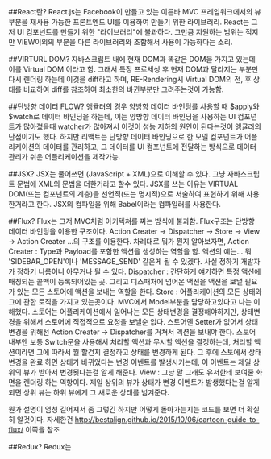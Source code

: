 ##React란? 
React.js는 Facebook이 만들고 있는 이른바 MVC 프레임워크에서의 뷰 부분을 재사용 가능한 프론트엔드 UI를 이용하여 만들기 위한 라이브러리.
React는 그저 UI 컴포넌트를 만들기 위한 "라이브러리"에 불과하다. 그만큼 지원하는 범위는 적지만 VIEW이외의 부분을 다른 라이브러리와 조합해서 사용이 가능하다는 소리.

##VIRTURL DOM?
자바스크립트 내에 현재 DOM과 똑같은 DOM을 가지고 있는데 이를 Virtual DOM 이라고 함.
그래서 특정 프로세싱 후 현재 DOM과 달라지는 부분만 다시 렌더링 하는데 이것을 diff라고 하며,
RE-Rendering시 Virtual DOM의 전, 후 상태를 비교하여 diff를 참조하여 최소한의 바뀐부분만 그려주는것이 가능함.

##단방향 데이터 FLOW? 
앵귤러의 경우 양방향 데이터 바인딩를 사용할 때 $apply와 $watch로 데이터 바인딩을 하는데, 이는 양방향 데이터 바인딩을 사용하는 UI 컴포넌트가 많아졌을때 watcher가 많아져서 이것이 성능 저하의 원인이 된다는것이 앵귤러의 단점이기도 했다.
하지만 리액트는 단방향 데이터 바인딩으로 한 모델 컴포넌트가 어플리케이션의 데이터를 관리하고, 그 데이터를 UI 컴포넌트에 전달하는 방식으로 데이터 관리가 쉬운 어플리케이션을 제작가능.

##JSX?
JSX는 풀어쓰면 (JavaScript + XML)으로 이해할 수 있다. 그냥 자바스크립트 문법에 XML의 문법을 더한거라고 할수 있다.
JSX를 쓰는 이유는 VIRTUAL DOM(또는 컴포넌트의 계층)을 선언적(또는 명시적)으로 서술하여 표현하기 위해 사용한거라고 한다.
JSX의 컴파일을 위해 Babel이라는 컴파일러를 사용한다.

##Flux?
Flux는 그저 MVC처럼 아키텍쳐를 짜는 방식에 불과함. Flux구조는 단방향 데이터 바인딩을 이용한 구조이다.
Action Creater -> Dispatcher -> Store -> View -> Action Creater ...의 구조를 이용한다. 차례대로 뭐가 뭔지 알아보자면,
Action Creater : Type과 Payload를 포함한 액션을 생성하는 역할을 함. 액션의 예는... 뭐 'SIDEBAR_OPEN'이나 'MESSAGE_SEND' 같은게 될 수 있겠다. 사실 정하기 개발자가 정하기 나름이니 아무거나 될 수 있다.
Dispatcher : 간단하게 얘기하면 특정 액션에 매칭되는 콜백이 등록되어있는 곳. 그리고 디스패처에 넘어온 액션을 액션을 보낼 필요가 있는 모든 스토어에 액션을 보내는 역할을 한다.
Store : 어플리케이션의 모든 상태와 그에 관한 로직을 가지고 있는곳이다. MVC에서 Model부분을 담당하고있다고 나는 이해했다. 스토어는 어플리케이션에서 일어나는 모든 상태변경을 결정해야하지만, 상태변경을 위해서 스토어에 직접적으로 요청을 보낼순 없다. 스토어엔 Setter가 없어서 상태 변경을 위해선 Action Creater -> Dispatcher를 거쳐서 액션을 보내야 한다.
스토어 내부엔 보통 Switch문을 사용해서 처리할 액션과 무시할 액션을 결정하는데, 처리할 액션이라면 그에 따라서 뭘 할건지 결정하고 상태를 변경하게 된다.
그 후에 스토에서 상태변경을 완료 하면 상태가 바뀌었다는 변경 이벤트를 발생시키는데, 이 이벤트는 제일 상위의 뷰가 받아서 변경됫다는걸 알게 해준다.
View : 그냥 말 그래도 유저한테 보여줄 화면을 렌더링 하는 역항이다. 제일 상위의 뷰가 상태가 변경 이벤트가 발생했다는걸 알게 되면 상위 뷰는 하위 뷰에게 그 새로운 상태를 넘겨준다.

뭔가 설명이 엄청 길어져서 좀 그렇긴 하지만 어떻게 돌아가는지는 코드를 보면 더 확실히 알것이다.
자세한건 http://bestalign.github.io/2015/10/06/cartoon-guide-to-flux/ 이쪽을 참조

##Redux?
Redux는 
